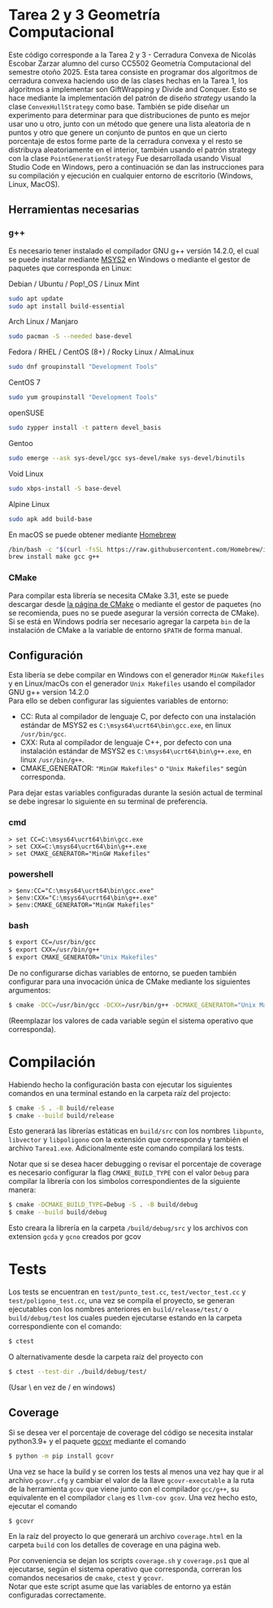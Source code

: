 # Tarea 2 y 3 Geometría Computacional

Este código corresponde a la Tarea 2 y 3 - Cerradura Convexa de Nicolás Escobar Zarzar alumno del curso CC5502 Geometría Computacional del semestre otoño 2025.
Esta tarea consiste en programar dos algoritmos de cerradura convexa haciendo uso de las clases hechas en la Tarea 1, los algoritmos a implementar son GiftWrapping y Divide and Conquer. Esto se hace mediante la implementación del patrón de diseño _strategy_ usando la clase `ConvexHullStrategy` como base. También se pide diseñar un experimento para determinar para que distribuciones de punto es mejor usar uno u otro, junto con un método que genere una lista aleatoria de n puntos y otro que genere un conjunto de puntos en que un cierto porcentaje de estos forme parte de la cerradura convexa y el resto se distribuya aleatoriamente en el interior, también usando el patrón strategy con la clase `PointGenerationStrategy`
Fue desarrollada usando Visual Studio Code en Windows, pero a continuación se dan las instrucciones para su compilación y ejecución en cualquier entorno de escritorio (Windows, Linux, MacOS).

## Herramientas necesarias

### g++
Es necesario tener instalado el compilador GNU g++ versión 14.2.0, el cual se puede instalar mediante [MSYS2](https://www.msys2.org/) en Windows o mediante el gestor de paquetes que corresponda en Linux:


Debian / Ubuntu / Pop!_OS / Linux Mint
```bash
sudo apt update
sudo apt install build-essential
```
Arch Linux / Manjaro
```bash
sudo pacman -S --needed base-devel
```
Fedora / RHEL / CentOS (8+) / Rocky Linux / AlmaLinux
```bash
sudo dnf groupinstall "Development Tools"
``` 
CentOS 7
```bash
sudo yum groupinstall "Development Tools"
```
openSUSE
```bash
sudo zypper install -t pattern devel_basis
```
Gentoo
```bash
sudo emerge --ask sys-devel/gcc sys-devel/make sys-devel/binutils
```
Void Linux
```bash
sudo xbps-install -S base-devel
```
Alpine Linux
```bash
sudo apk add build-base
```

En macOS se puede obtener mediante [Homebrew](https://brew.sh/)
```bash
/bin/bash -c "$(curl -fsSL https://raw.githubusercontent.com/Homebrew/install/HEAD/install.sh)"
brew install make gcc g++
```
### CMake
Para compilar esta librería se necesita CMake 3.31, este se puede descargar desde [la página de CMake](https://cmake.org/download/) o mediante el gestor de paquetes (no se recomienda, pues no se puede asegurar la versión correcta de CMake).\
Si se está en Windows podría ser necesario agregar la carpeta `bin` de la instalación de CMake a la variable de entorno `$PATH` de forma manual.

## Configuración

Esta libería se debe compilar en Windows con el generador `MinGW Makefiles` y en Linux/macOs con el generador `Unix Makefiles` usando el compilador GNU g++ version 14.2.0\
Para ello se deben configurar las siguientes variables de entorno:
+ CC: Ruta al compilador de lenguaje C, por defecto con una instalación estándar de MSYS2 es `C:\msys64\ucrt64\bin\gcc.exe`, en linux `/usr/bin/gcc`.
+ CXX: Ruta al compilador de lenguaje C++, por defecto con una instalación estándar de MSYS2 es `C:\msys64\ucrt64\bin\g++.exe`, en linux `/usr/bin/g++`.
+ CMAKE_GENERATOR: `"MinGW Makefiles"` o `"Unix Makefiles"` según corresponda.

Para dejar estas variables configuradas durante la sesión actual de terminal se debe ingresar lo siguiente en su terminal de preferencia.

### cmd
```
> set CC=C:\msys64\ucrt64\bin\gcc.exe
> set CXX=C:\msys64\ucrt64\bin\g++.exe
> set CMAKE_GENERATOR="MinGW Makefiles"
```
### powershell
```pwsh
> $env:CC="C:\msys64\ucrt64\bin\gcc.exe"
> $env:CXX="C:\msys64\ucrt64\bin\g++.exe"
> $env:CMAKE_GENERATOR="MinGW Makefiles"
```
### bash
```bash
$ export CC=/usr/bin/gcc
$ export CXX=/usr/bin/g++
$ export CMAKE_GENERATOR="Unix Makefiles"
```

De no configurarse dichas variables de entorno, se pueden también configurar para una invocación única de CMake mediante los siguientes argumentos:
```bash
$ cmake -DCC=/usr/bin/gcc -DCXX=/usr/bin/g++ -DCMAKE_GENERATOR="Unix Makefiles" <comando>
```
(Reemplazar los valores de cada variable según el sistema operativo que corresponda).

# Compilación
Habiendo hecho la configuración basta con ejecutar los siguientes comandos en una terminal estando en la carpeta raíz del projecto:
```bash
$ cmake -S . -B build/release
$ cmake --build build/release
```
Esto generará las librerías estáticas en `build/src` con los nombres `libpunto`, `libvector` y `libpoligono` con la extensión que corresponda y también el archivo
`Tarea1.exe`. Adicionalmente este comando compilará los tests.

Notar que si se desea hacer debugging o revisar el porcentaje de coverage es necesario configurar la flag `CMAKE_BUILD_TYPE` con el valor `Debug` para compilar la librería con los simbolos correspondientes de la siguiente manera:
```bash
$ cmake -DCMAKE_BUILD_TYPE=Debug -S . -B build/debug
$ cmake --build build/debug
```
Esto creara la librería en la carpeta `/build/debug/src` y los archivos con extension `gcda` y `gcno` creados por gcov

# Tests
Los tests se encuentran en `test/punto_test.cc`, `test/vector_test.cc` y `test/poligono_test.cc`, una vez se compila el proyecto, se generan ejecutables con los nombres anteriores en `build/release/test/` o `build/debug/test` los cuales pueden ejecutarse estando en la carpeta correspondiente con el comando:
```bash
$ ctest
```
O alternativamente desde la carpeta raíz del proyecto con
```bash
$ ctest --test-dir ./build/debug/test/
```
(Usar \\ en vez de / en windows)

## Coverage
Si se desea ver el porcentaje de coverage del código se necesita instalar python3.9+ y el paquete [gcovr](https://github.com/gcovr/gcovr) mediante el comando
```bash
$ python -m pip install gcovr
``` 
Una vez se hace la build y se corren los tests al menos una vez hay que ir al archivo `gcovr.cfg` y cambiar el valor de la llave `gcovr-executable` a la ruta de la herramienta `gcov` que viene junto con el compilador `gcc/g++`, su equivalente en el compilador `clang` es `llvm-cov gcov`. Una vez hecho esto, ejecutar el comando
```bash
$ gcovr
```
En la raíz del proyecto lo que generará un archivo `coverage.html` en la carpeta `build` con los detalles de coverage en una página web.


Por conveniencia se dejan los scripts `coverage.sh` y `coverage.ps1` que al ejecutarse, según el sistema operativo que corresponda, correran los comandos necesarios de `cmake`, `ctest` y `gcovr`. \
Notar que este script asume que las variables de entorno ya están configuradas correctamente.